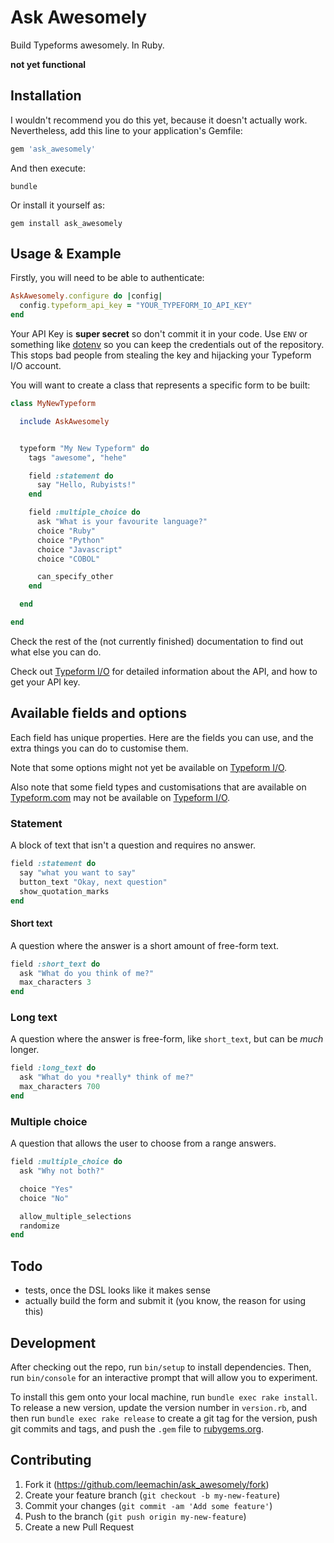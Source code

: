 # Ask Awesomely

Build Typeforms awesomely. In Ruby.

**not yet functional**

## Installation

I wouldn't recommend you do this yet, because it doesn't actually work. Nevertheless, add this line to your application's Gemfile:

```ruby
gem 'ask_awesomely'
```

And then execute:

```shell
bundle
```

Or install it yourself as:

```shell
gem install ask_awesomely
```

## Usage & Example

Firstly, you will need to be able to authenticate:

```ruby
AskAwesomely.configure do |config|
  config.typeform_api_key = "YOUR_TYPEFORM_IO_API_KEY"
end
```

Your API Key is **super secret** so don't commit it in your code. Use `ENV` or
something like [dotenv](https://github.com/bkeepers/dotenv) so you can keep the credentials out of the repository. This stops bad people from stealing the key and hijacking your Typeform I/O account.

You will want to create a class that represents a specific form to be built:

```ruby
class MyNewTypeform

  include AskAwesomely


  typeform "My New Typeform" do
    tags "awesome", "hehe"

    field :statement do
      say "Hello, Rubyists!"
    end

    field :multiple_choice do
      ask "What is your favourite language?"
      choice "Ruby"
      choice "Python"
      choice "Javascript"
      choice "COBOL"

      can_specify_other
    end

  end

end
```

Check the rest of the (not currently finished) documentation to find out what else you can do.

Check out [Typeform I/O](https://typeform.io) for detailed information about the API, and how to get your API key.

## Available fields and options

Each field has unique properties. Here are the fields you can use, and the extra
things you can do to customise them.

Note that some options might not yet be available on [Typeform I/O](https://typeform.io).

Also note that some field types and customisations that are available on [Typeform.com](https://typeform.com) may not be available on [Typeform I/O](https://typeform.io).

### Statement

A block of text that isn't a question and requires no answer.

```ruby
field :statement do
  say "what you want to say"
  button_text "Okay, next question"
  show_quotation_marks
end
```

#### Short text

A question where the answer is a short amount of free-form text.

```ruby
field :short_text do
  ask "What do you think of me?"
  max_characters 3
end
```

### Long text

A question where the answer is free-form, like `short_text`, but can be *much* longer.

```ruby
field :long_text do
  ask "What do you *really* think of me?"
  max_characters 700
end
```

### Multiple choice

A question that allows the user to choose from a range answers.

```ruby
field :multiple_choice do
  ask "Why not both?"

  choice "Yes"
  choice "No"

  allow_multiple_selections
  randomize
end
```


## Todo

- tests, once the DSL looks like it makes sense
- actually build the form and submit it (you know, the reason for using this)

## Development

After checking out the repo, run `bin/setup` to install dependencies. Then, run `bin/console` for an interactive prompt that will allow you to experiment.

To install this gem onto your local machine, run `bundle exec rake install`. To release a new version, update the version number in `version.rb`, and then run `bundle exec rake release` to create a git tag for the version, push git commits and tags, and push the `.gem` file to [rubygems.org](https://rubygems.org).

## Contributing

1. Fork it (https://github.com/leemachin/ask_awesomely/fork)
2. Create your feature branch (`git checkout -b my-new-feature`)
3. Commit your changes (`git commit -am 'Add some feature'`)
4. Push to the branch (`git push origin my-new-feature`)
5. Create a new Pull Request
